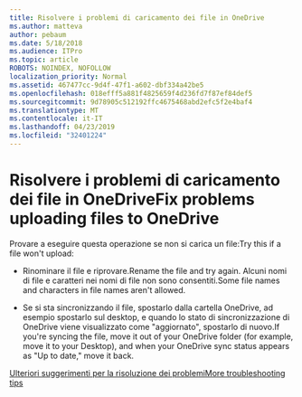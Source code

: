 ```yaml
---
title: Risolvere i problemi di caricamento dei file in OneDrive
ms.author: matteva
author: pebaum
ms.date: 5/18/2018
ms.audience: ITPro
ms.topic: article
ROBOTS: NOINDEX, NOFOLLOW
localization_priority: Normal
ms.assetid: 467477cc-9d4f-47f1-a602-dbf334a42be5
ms.openlocfilehash: 018efff5a881f4825659f4d236fd7f87ef84def5
ms.sourcegitcommit: 9d78905c512192ffc4675468abd2efc5f2e4baf4
ms.translationtype: MT
ms.contentlocale: it-IT
ms.lasthandoff: 04/23/2019
ms.locfileid: "32401224"
---
```

# <a name="fix-problems-uploading-files-to-onedrive"></a><span data-ttu-id="84c96-102">Risolvere i problemi di caricamento dei file in OneDrive</span><span class="sxs-lookup"><span data-stu-id="84c96-102">Fix problems uploading files to OneDrive</span></span>

<span data-ttu-id="84c96-103">Provare a eseguire questa operazione se non si carica un file:</span><span class="sxs-lookup"><span data-stu-id="84c96-103">Try this if a file won't upload:</span></span>
  
- <span data-ttu-id="84c96-104">Rinominare il file e riprovare.</span><span class="sxs-lookup"><span data-stu-id="84c96-104">Rename the file and try again.</span></span> <span data-ttu-id="84c96-105">Alcuni nomi di file e caratteri nei nomi di file non sono consentiti.</span><span class="sxs-lookup"><span data-stu-id="84c96-105">Some file names and characters in file names aren't allowed.</span></span> 
    
- <span data-ttu-id="84c96-106">Se si sta sincronizzando il file, spostarlo dalla cartella OneDrive, ad esempio spostarlo sul desktop, e quando lo stato di sincronizzazione di OneDrive viene visualizzato come "aggiornato", spostarlo di nuovo.</span><span class="sxs-lookup"><span data-stu-id="84c96-106">If you're syncing the file, move it out of your OneDrive folder (for example, move it to your Desktop), and when your OneDrive sync status appears as "Up to date," move it back.</span></span> 
    
[<span data-ttu-id="84c96-107">Ulteriori suggerimenti per la risoluzione dei problemi</span><span class="sxs-lookup"><span data-stu-id="84c96-107">More troubleshooting tips</span></span>](https://go.microsoft.com/fwlink/?linkid=873155)
  

